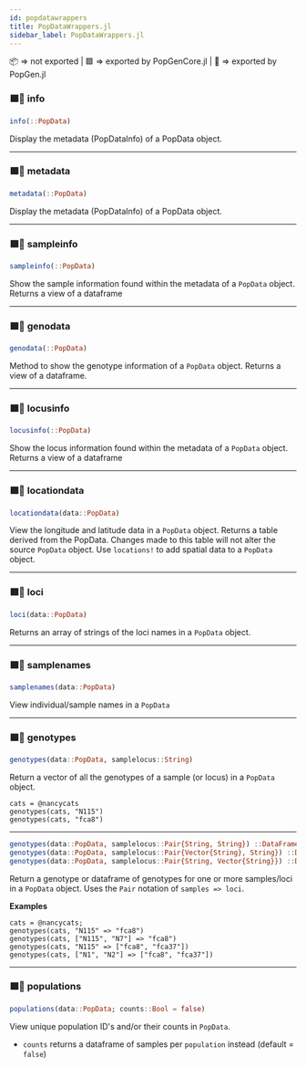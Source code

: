 ```yaml
---
id: popdatawrappers
title: PopDataWrappers.jl
sidebar_label: PopDataWrappers.jl
---
```

📦  => not exported | 
🟪 => exported by PopGenCore.jl | 
🔵 => exported by PopGen.jl

### 🟪🔵 info
```julia
info(::PopData)
```
Display the metadata (PopDataInfo) of a PopData object.

----
### 🟪🔵 metadata
```julia
metadata(::PopData)
```
Display the metadata (PopDataInfo) of a PopData object.

----
### 🟪🔵 sampleinfo
```julia
sampleinfo(::PopData)
```
Show the sample information found within the metadata of a `PopData` object. Returns a view of a dataframe

----
### 🟪🔵 genodata
```julia
genodata(::PopData)
```
Method to show the genotype information of a `PopData` object. Returns a view of a dataframe. 

----
### 🟪🔵 locusinfo
```julia
locusinfo(::PopData)
```
Show the locus information found within the metadata of a `PopData` object. Returns a view of a dataframe

----
### 🟪🔵 locationdata
```julia
locationdata(data::PopData)
```
View the longitude and latitude data in a `PopData` object. Returns a table
derived from the PopData. Changes made to this table will not alter the source
`PopData` object.
Use `locations!` to add spatial data to a `PopData` object.

----
### 🟪🔵 loci
```julia
loci(data::PopData)
```
Returns an array of strings of the loci names in a `PopData` object.

----
### 🟪🔵 samplenames
```julia
samplenames(data::PopData)
```
View individual/sample names in a `PopData`

----
### 🟪🔵 genotypes
```julia
genotypes(data::PopData, samplelocus::String)
```
Return a vector of all the genotypes of a sample (or locus) in a `PopData` object.
```
cats = @nancycats
genotypes(cats, "N115")
genotypes(cats, "fca8")
```

----
```julia
genotypes(data::PopData, samplelocus::Pair{String, String}) ::DataFrame
genotypes(data::PopData, samplelocus::Pair{Vector{String}, String}) ::DataFrame
genotypes(data::PopData, samplelocus::Pair{String, Vector{String}}) ::DataFrame
```    
Return a genotype or dataframe of genotypes for one or more samples/loci 
in a `PopData` object. Uses the `Pair` notation of `samples => loci`.

**Examples**
```
cats = @nancycats;
genotypes(cats, "N115" => "fca8")
genotypes(cats, ["N115", "N7"] => "fca8")
genotypes(cats, "N115" => ["fca8", "fca37"])
genotypes(cats, ["N1", "N2"] => ["fca8", "fca37"])
```

----
### 🟪🔵 populations
```julia
populations(data::PopData; counts::Bool = false)
```
View unique population ID's and/or their counts in `PopData`.
- `counts` returns a dataframe of samples per `population` instead (default = `false`)

